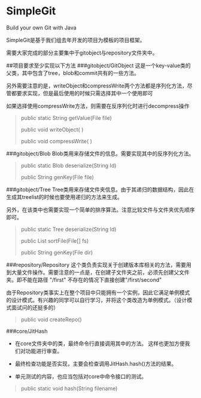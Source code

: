 # SimpleGit
Build your own Git with Java

SimpleGit是基于我们组去年开发的项目为模板的项目框架。

需要大家完成的部分主要集中于gitobject与repository文件夹中。

##项目要求至少实现以下方法
###gitobject/GitObject
这是一个key-value类的父类，其中包含了tree，blob和commit共有的一些方法。

另外需要注意的是，writeObject和compressWrite两个方法都是序列化方法，尽管都要求实现，但是最后使用的时候只需选择其中一个使用即可

如果选择使用compressWrite方法，则需要在反序列化时进行decompress操作

> 
> public static String getValue(File file)
> 
> public void writeObject( )
> 
> public void compressWrite( )
> 
> 
###gitobject/Blob
Blob类用来存储文件的信息。需要实现其中的反序列化方法。
>public static Blob deserialize(String Id)
> 
> public String genKey(File file)

###gitobject/Tree
Tree类用来存储文件夹信息。由于其递归的数据结构，因此在生成其treelist的时候也要使用递归的方法来生成。

另外，在该类中也需要实现一个简单的排序算法。注意比较文件与文件夹优先顺序即可。
>public static Tree deserialize(String Id)
> 
> public List sortFile(File[] fs)
> 
> public String genKey(File dir)

###repository/Repository
这个类负责实现关于创建版本库相关的方法，需要用到大量文件操作。需要注意的一点是，在创建子文件夹之前，必须先创建父文件夹。即不能在路径 "/first" 不存在的情况下直接创建"/first/second"

由于Repository类事实上在整个项目中只能拥有一个实例，因此它满足单例模式的设计模式。有兴趣的同学可以自行学习，并将这个类改造为单例模式。（设计模式面试问的还挺多的）
> public void createRepo()

###core/JitHash
* 在core文件夹中的类，最终命令行直接调用其中的方法。
这样也更加方便我们对功能进行审查。
  
* 最终检查功能是否实现，主要会检查调用JitHash.hash()方法的结果。

* 单元测试的内容，也应当包括对core中命令接口的测试。
> public static void hash(String filename)



